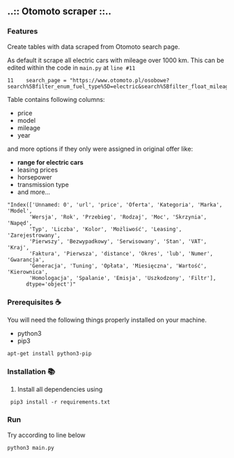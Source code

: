 ## ..:: Otomoto scraper ::..


### Features
Create tables with data scraped from Otomoto search page. 

As default it scrape all electric cars with mileage over 1000 km. This can be edited within the code in `main.py` at `line #11` 

```
11    search_page = "https://www.otomoto.pl/osobowe?search%5Bfilter_enum_fuel_type%5D=electric&search%5Bfilter_float_mileage%3Afrom%5D=1000"
```


Table contains following columns:
- price
- model
- mileage
- year

and more options if they only were assigned in original offer like:
- <b> range for electric cars </b>
- leasing prices
- horsepower
- transmission type
- and more...

```
"Index(['Unnamed: 0', 'url', 'price', 'Oferta', 'Kategoria', 'Marka', 'Model',
       'Wersja', 'Rok', 'Przebieg', 'Rodzaj', 'Moc', 'Skrzynia', 'Napęd',
       'Typ', 'Liczba', 'Kolor', 'Możliwość', 'Leasing', 'Zarejestrowany',
       'Pierwszy', 'Bezwypadkowy', 'Serwisowany', 'Stan', 'VAT', 'Kraj',
       'Faktura', 'Pierwsza', 'distance', 'Okres', 'lub', 'Numer', 'Gwarancja',
       'Generacja', 'Tuning', 'Opłata', 'Miesięczna', 'Wartość', 'Kierownica',
       'Homologacja', 'Spalanie', 'Emisja', 'Uszkodzony', 'Filtr'],
      dtype='object')"

```


### Prerequisites :coffee:

You will need the following things properly installed on your machine.

* python3
* pip3
```
apt-get install python3-pip
```

### Installation :books:
1. Install all dependencies using 
```
 pip3 install -r requirements.txt 
```


### Run
Try according to line below
```
python3 main.py
```